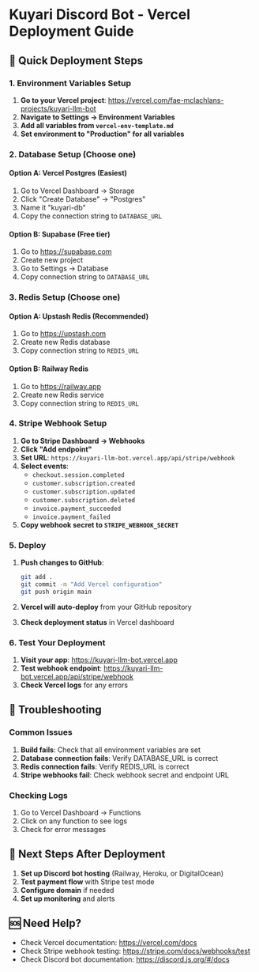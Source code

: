 # Kuyari Discord Bot - Vercel Deployment Guide

## 🚀 Quick Deployment Steps

### 1. Environment Variables Setup

1. **Go to your Vercel project**: https://vercel.com/fae-mclachlans-projects/kuyari-llm-bot
2. **Navigate to Settings → Environment Variables**
3. **Add all variables from `vercel-env-template.md`**
4. **Set environment to "Production" for all variables**

### 2. Database Setup (Choose one)

#### Option A: Vercel Postgres (Easiest)
1. Go to Vercel Dashboard → Storage
2. Click "Create Database" → "Postgres"
3. Name it "kuyari-db"
4. Copy the connection string to `DATABASE_URL`

#### Option B: Supabase (Free tier)
1. Go to https://supabase.com
2. Create new project
3. Go to Settings → Database
4. Copy connection string to `DATABASE_URL`

### 3. Redis Setup (Choose one)

#### Option A: Upstash Redis (Recommended)
1. Go to https://upstash.com
2. Create new Redis database
3. Copy connection string to `REDIS_URL`

#### Option B: Railway Redis
1. Go to https://railway.app
2. Create new Redis service
3. Copy connection string to `REDIS_URL`

### 4. Stripe Webhook Setup

1. **Go to Stripe Dashboard → Webhooks**
2. **Click "Add endpoint"**
3. **Set URL**: `https://kuyari-llm-bot.vercel.app/api/stripe/webhook`
4. **Select events**:
   - `checkout.session.completed`
   - `customer.subscription.created`
   - `customer.subscription.updated`
   - `customer.subscription.deleted`
   - `invoice.payment_succeeded`
   - `invoice.payment_failed`
5. **Copy webhook secret to `STRIPE_WEBHOOK_SECRET`**

### 5. Deploy

1. **Push changes to GitHub**:
   ```bash
   git add .
   git commit -m "Add Vercel configuration"
   git push origin main
   ```

2. **Vercel will auto-deploy** from your GitHub repository

3. **Check deployment status** in Vercel dashboard

### 6. Test Your Deployment

1. **Visit your app**: https://kuyari-llm-bot.vercel.app
2. **Test webhook endpoint**: https://kuyari-llm-bot.vercel.app/api/stripe/webhook
3. **Check Vercel logs** for any errors

## 🔧 Troubleshooting

### Common Issues

1. **Build fails**: Check that all environment variables are set
2. **Database connection fails**: Verify DATABASE_URL is correct
3. **Redis connection fails**: Verify REDIS_URL is correct
4. **Stripe webhooks fail**: Check webhook secret and endpoint URL

### Checking Logs

1. Go to Vercel Dashboard → Functions
2. Click on any function to see logs
3. Check for error messages

## 📝 Next Steps After Deployment

1. **Set up Discord bot hosting** (Railway, Heroku, or DigitalOcean)
2. **Test payment flow** with Stripe test mode
3. **Configure domain** if needed
4. **Set up monitoring** and alerts

## 🆘 Need Help?

- Check Vercel documentation: https://vercel.com/docs
- Check Stripe webhook testing: https://stripe.com/docs/webhooks/test
- Check Discord bot documentation: https://discord.js.org/#/docs

